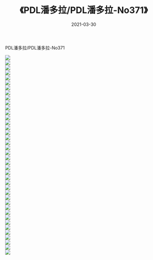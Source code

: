 ﻿---
layout: post
title:  《PDL潘多拉/PDL潘多拉-No371》
date:   2021-03-30
img: http://pic.660000.xyz/1:/网络美图/2021/PDL潘多拉/PDL潘多拉-No371/000.jpg
categories: [美女, 清纯, 唯美]
---

PDL潘多拉/PDL潘多拉-No371

 ![](http://pic.660000.xyz/1:/网络美图/2021/PDL潘多拉/PDL潘多拉-No371/001.jpg) <br>![](http://pic.660000.xyz/1:/网络美图/2021/PDL潘多拉/PDL潘多拉-No371/002.jpg) <br>![](http://pic.660000.xyz/1:/网络美图/2021/PDL潘多拉/PDL潘多拉-No371/003.jpg) <br>![](http://pic.660000.xyz/1:/网络美图/2021/PDL潘多拉/PDL潘多拉-No371/004.jpg) <br>![](http://pic.660000.xyz/1:/网络美图/2021/PDL潘多拉/PDL潘多拉-No371/005.jpg) <br>![](http://pic.660000.xyz/1:/网络美图/2021/PDL潘多拉/PDL潘多拉-No371/006.jpg) <br>![](http://pic.660000.xyz/1:/网络美图/2021/PDL潘多拉/PDL潘多拉-No371/007.jpg) <br>![](http://pic.660000.xyz/1:/网络美图/2021/PDL潘多拉/PDL潘多拉-No371/008.jpg) <br>![](http://pic.660000.xyz/1:/网络美图/2021/PDL潘多拉/PDL潘多拉-No371/009.jpg) <br>![](http://pic.660000.xyz/1:/网络美图/2021/PDL潘多拉/PDL潘多拉-No371/010.jpg) <br>![](http://pic.660000.xyz/1:/网络美图/2021/PDL潘多拉/PDL潘多拉-No371/011.jpg) <br>![](http://pic.660000.xyz/1:/网络美图/2021/PDL潘多拉/PDL潘多拉-No371/012.jpg) <br>![](http://pic.660000.xyz/1:/网络美图/2021/PDL潘多拉/PDL潘多拉-No371/013.jpg) <br>![](http://pic.660000.xyz/1:/网络美图/2021/PDL潘多拉/PDL潘多拉-No371/014.jpg) <br>![](http://pic.660000.xyz/1:/网络美图/2021/PDL潘多拉/PDL潘多拉-No371/015.jpg) <br>![](http://pic.660000.xyz/1:/网络美图/2021/PDL潘多拉/PDL潘多拉-No371/016.jpg) <br>![](http://pic.660000.xyz/1:/网络美图/2021/PDL潘多拉/PDL潘多拉-No371/017.jpg) <br>![](http://pic.660000.xyz/1:/网络美图/2021/PDL潘多拉/PDL潘多拉-No371/018.jpg) <br>![](http://pic.660000.xyz/1:/网络美图/2021/PDL潘多拉/PDL潘多拉-No371/019.jpg) <br>![](http://pic.660000.xyz/1:/网络美图/2021/PDL潘多拉/PDL潘多拉-No371/020.jpg) <br>![](http://pic.660000.xyz/1:/网络美图/2021/PDL潘多拉/PDL潘多拉-No371/021.jpg) <br>![](http://pic.660000.xyz/1:/网络美图/2021/PDL潘多拉/PDL潘多拉-No371/022.jpg) <br>![](http://pic.660000.xyz/1:/网络美图/2021/PDL潘多拉/PDL潘多拉-No371/023.jpg) <br>![](http://pic.660000.xyz/1:/网络美图/2021/PDL潘多拉/PDL潘多拉-No371/024.jpg) <br>![](http://pic.660000.xyz/1:/网络美图/2021/PDL潘多拉/PDL潘多拉-No371/025.jpg) <br>![](http://pic.660000.xyz/1:/网络美图/2021/PDL潘多拉/PDL潘多拉-No371/026.jpg) <br>![](http://pic.660000.xyz/1:/网络美图/2021/PDL潘多拉/PDL潘多拉-No371/027.jpg) <br>![](http://pic.660000.xyz/1:/网络美图/2021/PDL潘多拉/PDL潘多拉-No371/028.jpg) <br>![](http://pic.660000.xyz/1:/网络美图/2021/PDL潘多拉/PDL潘多拉-No371/029.jpg) <br>![](http://pic.660000.xyz/1:/网络美图/2021/PDL潘多拉/PDL潘多拉-No371/030.jpg) <br>![](http://pic.660000.xyz/1:/网络美图/2021/PDL潘多拉/PDL潘多拉-No371/031.jpg) <br>![](http://pic.660000.xyz/1:/网络美图/2021/PDL潘多拉/PDL潘多拉-No371/032.jpg) <br>![](http://pic.660000.xyz/1:/网络美图/2021/PDL潘多拉/PDL潘多拉-No371/033.jpg) <br>![](http://pic.660000.xyz/1:/网络美图/2021/PDL潘多拉/PDL潘多拉-No371/034.jpg) <br>![](http://pic.660000.xyz/1:/网络美图/2021/PDL潘多拉/PDL潘多拉-No371/035.jpg) <br>![](http://pic.660000.xyz/1:/网络美图/2021/PDL潘多拉/PDL潘多拉-No371/036.jpg) <br>![](http://pic.660000.xyz/1:/网络美图/2021/PDL潘多拉/PDL潘多拉-No371/037.jpg) <br>![](http://pic.660000.xyz/1:/网络美图/2021/PDL潘多拉/PDL潘多拉-No371/038.jpg) <br>![](http://pic.660000.xyz/1:/网络美图/2021/PDL潘多拉/PDL潘多拉-No371/039.jpg) <br>![](http://pic.660000.xyz/1:/网络美图/2021/PDL潘多拉/PDL潘多拉-No371/040.jpg) <br>